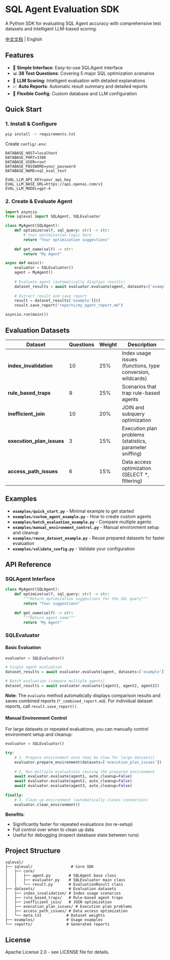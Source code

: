 # SQL Agent Evaluation SDK

A Python SDK for evaluating SQL Agent accuracy with comprehensive test datasets and intelligent LLM-based scoring.

[中文文档](README_CN.md) | English

## Features

- 🎯 **Simple Interface**: Easy-to-use SQLAgent interface
- 📊 **38 Test Questions**: Covering 5 major SQL optimization scenarios
- 🤖 **LLM Scoring**: Intelligent evaluation with detailed explanations
- 📈 **Auto Reports**: Automatic result summary and detailed reports
- 🔧 **Flexible Config**: Custom database and LLM configuration

## Quick Start

### 1. Install & Configure

```bash
pip install -r requirements.txt
```

Create `config/.env`:
```env
DATABASE_HOST=localhost
DATABASE_PORT=3306
DATABASE_USER=root
DATABASE_PASSWORD=your_password
DATABASE_NAME=sql_eval_test

EVAL_LLM_API_KEY=your_api_key
EVAL_LLM_BASE_URL=https://api.openai.com/v1
EVAL_LLM_MODEL=gpt-4
```

### 2. Create & Evaluate Agent

```python
import asyncio
from sqleval import SQLAgent, SQLEvaluator

class MyAgent(SQLAgent):
    def optimize(self, sql_query: str) -> str:
        # Your optimization logic here
        return "Your optimization suggestions"
    
    def get_name(self) -> str:
        return "My Agent"

async def main():
    evaluator = SQLEvaluator()
    agent = MyAgent()
    
    # Evaluate agent (automatically displays results)
    dataset_results = await evaluator.evaluate(agent, datasets=['example'])
    
    # Extract result and save report
    result = dataset_results['example'][0]
    result.save_report("reports/my_agent_report.md")

asyncio.run(main())
```

## Evaluation Datasets

| Dataset | Questions | Weight | Description |
|---------|-----------|--------|-------------|
| **index_invalidation** | 10 | 25% | Index usage issues (functions, type conversion, wildcards) |
| **rule_based_traps** | 9 | 25% | Scenarios that trap rule-based agents |
| **inefficient_join** | 10 | 20% | JOIN and subquery optimization |
| **execution_plan_issues** | 3 | 15% | Execution plan problems (statistics, parameter sniffing) |
| **access_path_issues** | 6 | 15% | Data access optimization (SELECT *, filtering) |

## Examples

- **`examples/quick_start.py`** - Minimal example to get started
- **`examples/custom_agent_example.py`** - How to create custom agents
- **`examples/batch_evaluation_example.py`** - Compare multiple agents
- **`examples/manual_environment_control.py`** - Manual environment setup and cleanup
- **`examples/reuse_dataset_example.py`** - Reuse prepared datasets for faster evaluation
- **`examples/validate_config.py`** - Validate your configuration

## API Reference

### SQLAgent Interface

```python
class MyAgent(SQLAgent):
    def optimize(self, sql_query: str) -> str:
        """Return optimization suggestions for the SQL query"""
        return "Your suggestions"
    
    def get_name(self) -> str:
        """Return agent name"""
        return "My Agent"
```

### SQLEvaluator

#### Basic Evaluation

```python
evaluator = SQLEvaluator()

# Single agent evaluation
dataset_results = await evaluator.evaluate(agent, datasets=['example'])

# Batch evaluation (compare multiple agents)
dataset_results = await evaluator.evaluate([agent1, agent2, agent3])
```

**Note**: The `evaluate` method automatically displays comparison results and saves combined reports (`*_combined_report.md`). For individual dataset reports, call `result.save_report()`.

#### Manual Environment Control

For large datasets or repeated evaluations, you can manually control environment setup and cleanup:

```python
evaluator = SQLEvaluator()

try:
    # 1. Prepare environment once (may be slow for large datasets)
    evaluator.prepare_environment(datasets=['execution_plan_issues'])
    
    # 2. Run multiple evaluations reusing the prepared environment
    await evaluator.evaluate(agent1, auto_cleanup=False)
    await evaluator.evaluate(agent2, auto_cleanup=False)
    await evaluator.evaluate(agent3, auto_cleanup=False)
    
finally:
    # 3. Clean up environment (automatically closes connection)
    evaluator.clean_environment()
```

**Benefits**:
- Significantly faster for repeated evaluations (no re-setup)
- Full control over when to clean up data
- Useful for debugging (inspect database state between runs)

## Project Structure

```
sqleval/
├── sqleval/                 # Core SDK
│   ├── core/
│   │   ├── agent.py        # SQLAgent base class
│   │   ├── evaluator.py    # SQLEvaluator main class
│   │   └── result.py       # EvaluationResult class
├── datasets/               # Evaluation datasets
│   ├── index_invalidation/ # Index usage scenarios
│   ├── rule_based_traps/   # Rule-based agent traps
│   ├── inefficient_join/   # JOIN optimization
│   ├── execution_plan_issues/ # Execution plan problems
│   ├── access_path_issues/ # Data access optimization
│   └── meta.txt           # Dataset weights
├── examples/              # Usage examples
└── reports/               # Generated reports
```

## License

Apache License 2.0 - see LICENSE file for details.
